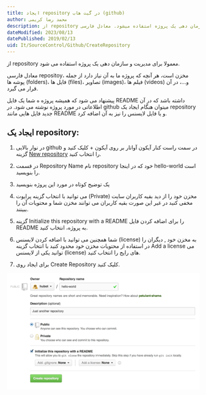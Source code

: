 ```yaml
---
title: ایجاد repository در گیت هاب (github)  
author: محمد رضا کریمی  
description: از repository معمولا برای مدیریت و سازمان دهی یک پروژه استفاده میشود. معادل فارسی repositoy، مخزن است، هر آنچه که پروژه ما به آن نیاز دارد از جمله پوشه ها (folders)، فایل ها (files)، تصاویر (images)، فیلم ها (videos) و...، در آن قرار میگیرد. 
dateModified: 2023/08/13  
datePublished: 2019/02/13  
uid: It/SourceControl/Github/CreateRepository  
---
```


از repository معمولا برای مدیریت و سازمان دهی یک پروژه استفاده می شود. 

معادل فارسی repositoy، مخزن است، هر آنچه که پروژه ما به آن نیاز دارد از جمله پوشه ها (folders)، فایل ها (files)، تصاویر (images)، فیلم ها (videos) و...، در آن قرار می گیرد.

پیشنهاد می شود که همیشه پروژه ه شما یک فایل README داشته باشد که در آن اطلاعاتی در مورد پروژه نوشته می شود. در github میتوان هنگام ایجاد یک repository جدید فایل هایی مانند README و یا فایل لایسنس را نیز به آن اضافه کرد.

## ایجاد یک repository:
1. در نوار بالایی github در سمت راست کنار آیکون آواتار بر روی آیکون + کلیک کنید و گزینه <a href="https://github.com/new" target="_blank">New repository</a> را انتخاب کنید.

2. در قسمت Repository Name نام repository خود که در اینجا hello-world است را بنویسید.

3. یک توضیح کوتاه در مورد این پروژه بنویسید

4. می توانید با انتخاب گزینه پرایوت (Private) مخزن خود را از دید بقیه کاربران سایت مخفی کنید در غیر این صورت بقیه کاربران می توانند مخزن شما و محتویات آن را ببینند.

5. گزینه  Initialize this repository with a README را برای اضافه کردن فایل README به پروژه، انتخاب کنید.

6. شما همچنین می توانید با اضافه کردن لایسنس (license) به مخزن خود , دیگران را در استفاده از محتویات مخزن خود محدود کنید با انتخاب گزینه Add a license می توانید یکی از لایسنس (license) های رایج را انتخاب کنید.

7. برای ایجاد روی Create Repository کلیک کنید.

![ایجاد repository](./Images/create-new-repo.webp)
